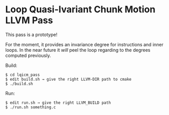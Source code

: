 # Loop Quasi-Ivariant Chunk Motion LLVM Pass

This pass is a prototype! 

For the moment, it provides an invariance degree for instructions and
inner loops. In the near future it *will* peel the loop regarding to
the degrees computed previously.

Build:

    $ cd lqicm_pass
    $ edit build.sh → give the right LLVM-DIR path to cmake
    $ ./build.sh

Run:

    $ edit run.sh → give the right LLVM_BUILD path
    $ ./run.sh something.c
